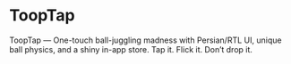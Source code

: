 # ToopTap
ToopTap — One-touch ball-juggling madness with Persian/RTL UI, unique ball physics, and a shiny in-app store. Tap it. Flick it. Don’t drop it.
